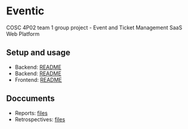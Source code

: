 # Eventic
COSC 4P02 team 1 group project - Event and Ticket Management SaaS Web Platform




## Setup and usage
- Backend: [README](./api/README.md)
- Backend: [README](./Backend/Database/README.md)
- Frontend: [README](./eventic-fe/README.md)

## Doccuments
- Reports: [files](./Reports/)
- Retrospectives: [files](./Retrospectives/)